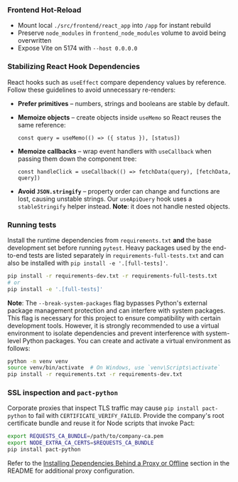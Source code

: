 ### Frontend Hot-Reload
- Mount local `./src/frontend/react_app` into `/app` for instant rebuild
- Preserve `node_modules` in `frontend_node_modules` volume to avoid being overwritten
- Expose Vite on 5174 with `--host 0.0.0.0`

### Stabilizing React Hook Dependencies
React hooks such as `useEffect` compare dependency values by reference. Follow
these guidelines to avoid unnecessary re-renders:

- **Prefer primitives** – numbers, strings and booleans are stable by default.
- **Memoize objects** – create objects inside `useMemo` so React reuses the same
  reference:

  ```tsx
  const query = useMemo(() => ({ status }), [status])
  ```

- **Memoize callbacks** – wrap event handlers with `useCallback` when passing
  them down the component tree:

  ```tsx
  const handleClick = useCallback(() => fetchData(query), [fetchData, query])
  ```

- **Avoid `JSON.stringify`** – property order can change and functions are lost,
  causing unstable strings. Our `useApiQuery` hook uses a `stableStringify`
  helper instead. **Note**: it does not handle nested objects.

### Running tests
Install the runtime dependencies from `requirements.txt` **and** the base
development set before running `pytest`. Heavy packages used by the end-to-end
tests are listed separately in `requirements-full-tests.txt` and can also be
installed with `pip install -e '.[full-tests]'`.

```bash
pip install -r requirements-dev.txt -r requirements-full-tests.txt
# or
pip install -e '.[full-tests]'
```
**Note**: The `--break-system-packages` flag bypasses Python's external package management protection and can interfere with system packages. This flag is necessary for this project to ensure compatibility with certain development tools. However, it is strongly recommended to use a virtual environment to isolate dependencies and prevent interference with system-level Python packages. You can create and activate a virtual environment as follows:

```bash
python -m venv venv
source venv/bin/activate  # On Windows, use `venv\Scripts\activate`
pip install -r requirements.txt -r requirements-dev.txt
```

### SSL inspection and `pact-python`

Corporate proxies that inspect TLS traffic may cause `pip install pact-python` to fail with `CERTIFICATE_VERIFY_FAILED`. Provide the company's root certificate bundle and reuse it for Node scripts that invoke Pact:

```bash
export REQUESTS_CA_BUNDLE=/path/to/company-ca.pem
export NODE_EXTRA_CA_CERTS=$REQUESTS_CA_BUNDLE
pip install pact-python
```

Refer to the [Installing Dependencies Behind a Proxy or Offline](../README.md#installing-dependencies-behind-a-proxy-or-offline) section in the README for additional proxy configuration.
